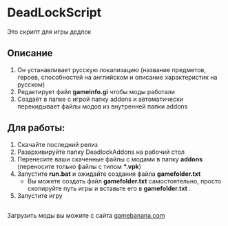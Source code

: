 # DeadLockScript 
Это скрипт для игры дедлок
## Описание
1. Он устанавливает русскую локализацию (название предметов, героев, способностей на английском и описание характеристик на русском)
2. Редактирует файл __gameinfo.gi__ чтобы моды работали
3. Создаёт в папке с игрой папку addons и автоматически перекидывает файлы модов из внутренней папки addons
## Для работы:
1. Cкачайте последний релиз
2. Разархивируйте папку DeadlockAddons на рабочий стол
3. Перенесите ваши скаченные файлы с модами в папку **addons** (переносите только файлы с типом __*.vpk__)
4. Запустите **run.bat** и ожидайте создания файла **gamefolder.txt**
   * Вы можете создать файл **gamefolder.txt** самостоятельно, просто скопируйте путь игры и вставьте его в **gamefolder.txt** .
6. Запустите игру
##
Загрузить моды вы можите с сайта  [gamebanana.com](https://gamebanana.com/games/20948)
